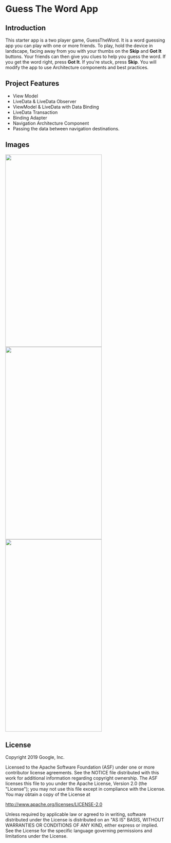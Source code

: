 Guess The Word App
==================================


Introduction
------------

This starter app is a two player game, GuessTheWord. It is a word guessing app you can play with one or more friends. To play, hold the device in landscape, facing away from you with your thumbs on the **Skip** and **Got It** buttons. Your friends can then give you clues to help you guess the word. If you get the word right, press **Got It**. If you're stuck, press **Skip**.
You will modify the app to use Architecture components and best practices.


Project Features
--------------

- View Model
- LiveData & LiveData Observer
- ViewModel & LiveData with Data Binding
- LiveData Transaction
- Binding Adapter
- Navigation Architecture Component
- Passing the data between navigation destinations.

Images
--------------
<img src="https://github.com/nasuh-unal/GuessTheWord/assets/88931522/385d31f6-1560-48c8-bf52-10875aea44ee" width=300 height=600>
<img src="https://github.com/nasuh-unal/GuessTheWord/assets/88931522/a8750419-7fb7-40e5-88cd-07a41398f7f5" width=300 height=600>
<img src="https://github.com/nasuh-unal/GuessTheWord/assets/88931522/1994cfe9-c641-4a4f-a887-abfe37e3b7f3" width=300 height=600>


License
-------

Copyright 2019 Google, Inc.

Licensed to the Apache Software Foundation (ASF) under one or more contributor
license agreements.  See the NOTICE file distributed with this work for
additional information regarding copyright ownership.  The ASF licenses this
file to you under the Apache License, Version 2.0 (the "License"); you may not
use this file except in compliance with the License.  You may obtain a copy of
the License at

  http://www.apache.org/licenses/LICENSE-2.0

Unless required by applicable law or agreed to in writing, software
distributed under the License is distributed on an "AS IS" BASIS, WITHOUT
WARRANTIES OR CONDITIONS OF ANY KIND, either express or implied.  See the
License for the specific language governing permissions and limitations under
the License.
